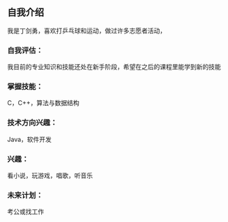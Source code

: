 ## 自我介绍
我是丁剑勇，喜欢打乒乓球和运动，做过许多志愿者活动，

### 自我评估：

我目前的专业知识和技能还处在新手阶段，希望在之后的课程里能学到新的技能

### 掌握技能：
C，C++，算法与数据结构

### 技术方向兴趣：

Java，软件开发

### 兴趣：
看小说，玩游戏，唱歌，听音乐

### 未来计划：
考公或找工作